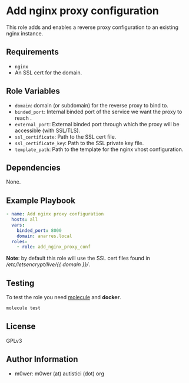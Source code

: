 # Add nginx proxy configuration

This role adds and enables a reverse proxy configuration to an existing nginx
instance.

## Requirements

* `nginx`
* An SSL cert for the domain.

## Role Variables

* `domain`: domain (or subdomain) for the reverse proxy to bind to.
* `binded_port`: Internal binded port of the service we want the proxy to reach
   .
* `external_port`: External binded port through which the proxy will be
   accessible (with SSL/TLS).
* `ssl_certificate`: Path to the SSL cert file.
* `ssl_certificate_key`: Path to the SSL private key file.
* `template_path`: Path to the template for the nginx vhost configuration.

## Dependencies

None.

## Example Playbook

```yaml
- name: Add nginx proxy configuration
  hosts: all
  vars:
    binded_port: 8000
    domain: anarres.local
  roles:
    - role: add_nginx_proxy_conf
```

**Note**: by default this role will use the SSL cert files found in
*/etc/letsencrypt/live/{{ domain }}/*.

## Testing

To test the role you need [molecule](http://molecule.readthedocs.io/en/latest/)
and **docker**.

```bash
molecule test
```

## License

GPLv3

## Author Information

* m0wer: m0wer (at) autistici (dot) org
